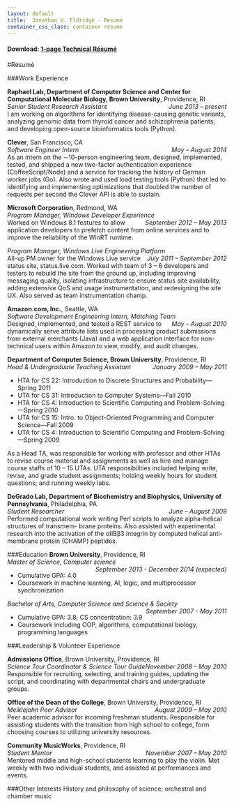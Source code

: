 ```yaml
---
layout: default
title:  Jonathan V. Eldridge - Résumé
container_css_class: container resume
---
```


#### Download: [1-page Technical Résumé](/assets/JonathanEldridgeResume.pdf)

#Résumé

###Work Experience

**Raphael Lab, Department of Computer Science and Center for Computational Molecular Biology, Brown University**, Providence, RI  
*Senior Student Research Assistant*<span style="float:right">*June 2013 – present*</span>  
I am working on algorithms for identifying disease-causing genetic variants, analyzing genomic data from
thyroid cancer and schizophrenia patients, and developing open-source bioinformatics tools (Python).

**Clever**, San Francisco, CA  
*Software Engineer Intern*<span style="float:right">*May – August 2014*</span>  
As an intern on the ∼10-person engineering team, designed, implemented, tested, and shipped a new
two-factor authentication experience (CoffeeScript/Node) and a service for tracking the history of
German worker jobs (Go). Also wrote and used load testing tools (Python) that led to identifying
and implementing optimizations that doubled the number of requests per second the Clever API is
able to sustain.

**Microsoft Corporation**, Redmond, WA  
*Program Manager, Windows Developer Experience*<span style="float:right">*September 2012 – May 2013*</span>  
Worked on Windows 8.1 features to allow application developers to prefetch content from online
services and to improve the reliability of the WinRT runtime.

*Program Manager, Windows Live Engineering Platform*<span style="float:right">*July 2011 – September 2012*</span>  
All-up PM owner for the Windows Live service status site, status.live.com. Worked with team of
3 – 6 developers and testers to rebuild the site from the ground up, including improving messaging
quality, isolating infrastructure to ensure status site availability, adding extensive QoS and usage
instrumentation, and redesigning the site UX. Also served as team instrumentation champ.

**Amazon.com, Inc.**, Seattle, WA  
*Software Development Engineering Intern, Matching Team*<span style="float:right">*May – August 2010*</span>  
Designed, implemented, and tested a REST service to dynamically serve attribute lists used in
processing product submissions from external merchants (Java) and a web application interface for
non-technical users within Amazon to view, modify, and audit changes.

**Department of Computer Science, Brown University**, Providence, RI  
*Head & Undergraduate Teaching Assistant*<span style="float:right">*January 2009 – May 2011*<span>

* HTA for CS 22: Introduction to Discrete Structures and Probability—Spring 2011
* UTA for CS 31: Introduction to Computer Systems—Fall 2010
* HTA for CS 4: Introduction to Scientific Computing and Problem-Solving—Spring 2010
* UTA for CS 15: Intro. to Object-Oriented Programming and Computer Science—Fall 2009
* UTA for CS 4: Introduction to Scientific Computing and Problem-Solving—Spring 2009

As a Head TA, was responsible for working with professor and other HTAs to revise course material and assignments as well as hire and manage course staffs of 10 – 15 UTAs. UTA responsibilities included helping write, revise, and grade student assignments; holding weekly hours for student questions; and running weekly labs.

**DeGrado Lab, Department of Biochemistry and Biophysics, University of Pennsylvania**, Philadelphia, PA  
*Student Researcher*<span style="float:right">*June – August 2009*</span>  
Performed computational work writing Perl scripts to analyze alpha-helical structures of transmem- brane proteins. Also assisted with experimental research into the activation of the αIIBβ3 integrin by computed helical anti-membrane protein (CHAMP) peptides.


###Education
**Brown University**, Providence, RI  
*Master of Science, Computer science*<span style="float:right">*September 2013 - December 2014 (expected)*</span>  

* Cumulative GPA: 4.0
* Coursework in machine learning, AI, logic, and multiprocessor synchronization

*Bachelor of Arts, Computer Science and Science & Society*<span style="float:right">*September 2007 - May 2011*</span>  

* Cumulative GPA: 3.8; CS concentration: 3.9
* Coursework including OOP, algorithms, computational biology, programming languages


###Leadership & Volunteer Experience

**Admissions Office**, Brown University, Providence, RI  
*Science Tour Coordinator & Science Tour Guide*<span style="float:right">*November 2008 – May 2010*</span>  
Responsible for recruiting, selecting, and training guides, updating the script, and coordinating with departmental chairs and undergraduate groups.

**Office of the Dean of the College**, Brown University, Providence, RI  
*Meiklejohn Peer Advisor*<span style="float:right">*August 2009 – May 2010*</span>  
Peer academic advisor for incoming freshman students. Responsible for assisting students with the transition from high school to college, form choosing courses to utilizing university resources.

**Community MusicWorks**, Providence, RI  
*Student Mentor*<span style="float:right">*November 2007 – May 2010*</span>  
Mentored middle and high-school students learning to play the violin. Met weekly with two individual students, and assisted at performances and events.

###Other Interests
History and philosophy of science; orchestral and chamber music
